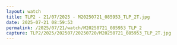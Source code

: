 ```yaml
---
layout: watch
title: TLP2 - 21/07/2025 - M20250721_085953_TLP_2T.jpg
date: 2025-07-21 08:59:53
permalink: /2025/07/21/watch/M20250721_085953_TLP_2
capture: TLP2/2025/202507/20250720/M20250721_085953_TLP_2T.jpg
---
```

